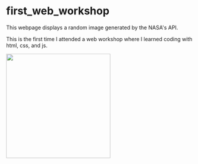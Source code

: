 # first_web_workshop

This webpage displays a random image generated by the NASA's API. 

This is the first time I attended a web workshop where I learned coding with html, css, and js. 

<img src="https://user-images.githubusercontent.com/48849101/68520320-9e0f2800-0264-11ea-9b8d-d7d0c13cee58.png" height="280">
